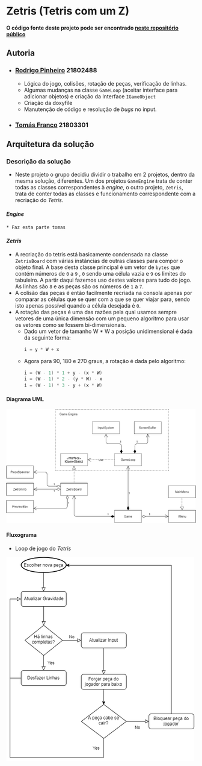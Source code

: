 ﻿# Zetris (Tetris com um Z)

**O código fonte deste projeto pode ser encontrado 
[neste repositório público](https://github.com/RodrigoPrinheiro/zetris76_bootleg_unity_v2.01.23)**

## Autoria

* ### [Rodrigo Pinheiro](https://github.com/RodrigoPrinheiro) 21802488

  * Lógica do jogo, colisões, rotação de peças, verificação de linhas.
  * Algumas mudanças na classe `GameLoop` (aceitar interface para adicionar
objetos) e criação da Interface `IGameObject`
  * Criação da doxyfile
  * Manutenção de código e resolução de _bugs_ no input.

* ### [Tomás Franco](https://github.com/ThomasFranque) 21803301
  
## Arquitetura da solução

### Descrição da solução
  * Neste projeto o grupo decidiu dividir o trabalho em 2 projetos, dentro
da mesma solução, diferentes. Um dos projetos `GameEngine` trata de conter
todas as classes correspondentes à _engine_, o outro projeto, `Zetris`, trata
de conter todas as classes e funcionamento correspondente com a recriação do
_Tetris_.

#### _Engine_

    * Faz esta parte tomas

#### _Zetris_

  * A recriação do tetris está basicamente condensada na classe `ZetrisBoard`
com várias instâncias de outras classes para compor o objeto final.
A base desta classe principal é um vetor de `bytes` que contém números de `0` a `9`
, `0` sendo uma célula vazia e `9` os limites do tabuleiro. A partir daqui fazemos
uso destes valores para tudo do jogo. As linhas são `8` e as peças são os números
de `1` a `7`.
  * A colisão das peças é então facilmente recriada na consola apenas por comparar
as células que se quer com a que se quer viajar para, sendo isto apenas possível
quando a célula desejada é `0`.
  * A rotação das peças é uma das razões pela qual usamos sempre vetores
de uma única dimensão com um pequeno algoritmo para usar os vetores como se fossem
bi-dimensionais.
    * Dado um vetor de tamanho W * W a posição unidimensional é 
dada da seguinte forma:
        ```csharp
        i = y * W + x
        ```
    * Agora para 90, 180 e 270 graus, a rotação é dada pelo algoritmo:
        ```csharp
        i = (W - 1) * 1 + y - (x * W)
        i = (W - 1) * 2 - (y * W) - x
        i = (W - 1) * 3 - y + (x * W)
        ```

#### Diagrama UML

![Diagrama]

#### Fluxograma

* Loop de jogo do _Tetris_

![Fluxograma]

[Diagrama]:Images/Diagrama.png
[Fluxograma]:Images/Fluxograma.png